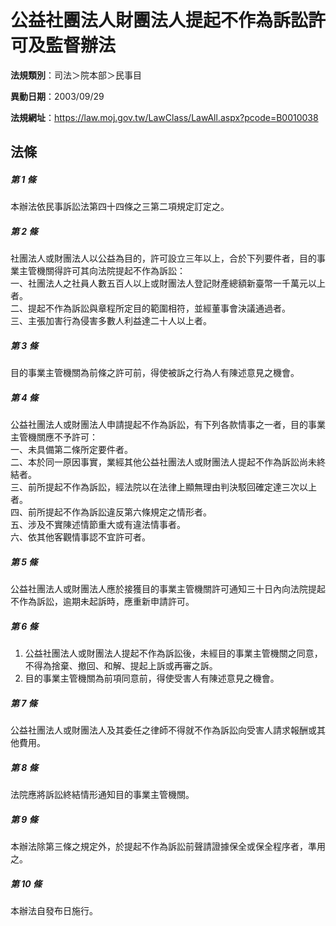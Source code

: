 # 公益社團法人財團法人提起不作為訴訟許可及監督辦法

**法規類別**：司法＞院本部＞民事目

**異動日期**：2003/09/29  

**法規網址**：https://law.moj.gov.tw/LawClass/LawAll.aspx?pcode=B0010038





## 法條
##### 第 1 條
本辦法依民事訴訟法第四十四條之三第二項規定訂定之。

##### 第 2 條
社團法人或財團法人以公益為目的，許可設立三年以上，合於下列要件者，目的事業主管機關得許可其向法院提起不作為訴訟：  
一、社團法人之社員人數五百人以上或財團法人登記財產總額新臺幣一千萬元以上者。  
二、提起不作為訴訟與章程所定目的範圍相符，並經董事會決議通過者。  
三、主張加害行為侵害多數人利益達二十人以上者。

##### 第 3 條
目的事業主管機關為前條之許可前，得使被訴之行為人有陳述意見之機會。

##### 第 4 條
公益社團法人或財團法人申請提起不作為訴訟，有下列各款情事之一者，目的事業主管機關應不予許可：  
一、未具備第二條所定要件者。  
二、本於同一原因事實，業經其他公益社團法人或財團法人提起不作為訴訟尚未終結者。  
三、前所提起不作為訴訟，經法院以在法律上顯無理由判決駁回確定達三次以上者。  
四、前所提起不作為訴訟違反第六條規定之情形者。  
五、涉及不實陳述情節重大或有違法情事者。  
六、依其他客觀情事認不宜許可者。

##### 第 5 條
公益社團法人或財團法人應於接獲目的事業主管機關許可通知三十日內向法院提起不作為訴訟，逾期未起訴時，應重新申請許可。

##### 第 6 條
1. 公益社團法人或財團法人提起不作為訴訟後，未經目的事業主管機關之同意，不得為捨棄、撤回、和解、提起上訴或再審之訴。
1. 目的事業主管機關為前項同意前，得使受害人有陳述意見之機會。

##### 第 7 條
公益社團法人或財團法人及其委任之律師不得就不作為訴訟向受害人請求報酬或其他費用。

##### 第 8 條
法院應將訴訟終結情形通知目的事業主管機關。

##### 第 9 條
本辦法除第三條之規定外，於提起不作為訴訟前聲請證據保全或保全程序者，準用之。

##### 第 10 條
本辦法自發布日施行。


